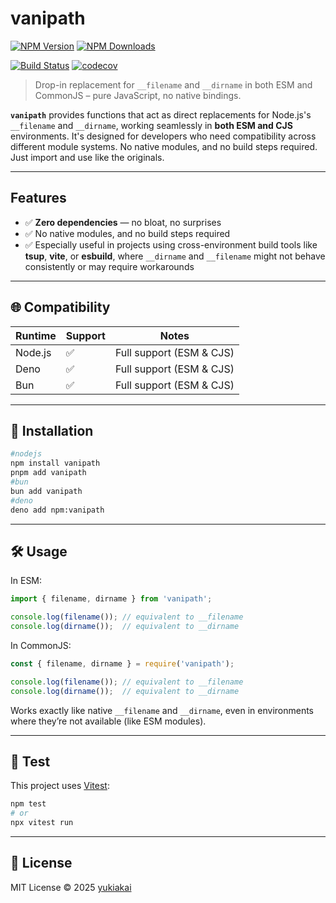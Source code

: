# vanipath

[![NPM Version][npm-version-image]][npm-url]
[![NPM Downloads][npm-downloads-image]][npm-downloads-url]

[![Build Status][github-build-url]][github-url]
[![codecov][codecov-image]][codecov-url]

> Drop-in replacement for `__filename` and `__dirname` in both ESM and CommonJS – pure JavaScript, no native bindings.

**`vanipath`** provides functions that act as direct replacements for Node.js's `__filename` and `__dirname`, working seamlessly in **both ESM and CJS** environments. It's designed for developers who need compatibility across different module systems.
No native modules, and no build steps required. Just import and use like the originals.

---
## Features

- ✅ **Zero dependencies** — no bloat, no surprises  
- ✅ No native modules, and no build steps required  
- ✅ Especially useful in projects using cross-environment build tools like **tsup**, **vite**, or **esbuild**, where `__dirname` and `__filename` might not behave consistently or may require workarounds

---

## 🌐 Compatibility

| Runtime   | Support  | Notes                                   |
|-----------|--------- |-----------------------------------------|
| Node.js   | ✅       | Full support (ESM & CJS)                |
| Deno      | ✅       | Full support (ESM & CJS)                |
| Bun       | ✅       | Full support (ESM & CJS)                |

---

## 🚀 Installation

```bash
#nodejs
npm install vanipath
pnpm add vanipath
#bun
bun add vanipath
#deno
deno add npm:vanipath
```

---


## 🛠 Usage

In ESM:

```js
import { filename, dirname } from 'vanipath';

console.log(filename()); // equivalent to __filename
console.log(dirname());  // equivalent to __dirname
```

In CommonJS:

```js
const { filename, dirname } = require('vanipath');

console.log(filename()); // equivalent to __filename
console.log(dirname());  // equivalent to __dirname
```

Works exactly like native `__filename` and `__dirname`, even in environments where they’re not available (like ESM modules).

---


## 🧪 Test

This project uses [Vitest](https://vitest.dev/):

```bash
npm test
# or
npx vitest run
```

---

## 📄 License

MIT License © 2025 [yukiakai](https://github.com/yukiakai212)



[npm-downloads-image]: https://badgen.net/npm/dm/vanipath
[npm-downloads-url]: https://www.npmjs.com/package/vanipath
[npm-url]: https://www.npmjs.com/package/vanipath
[npm-version-image]: https://badgen.net/npm/v/vanipath
[github-build-url]: https://github.com/yukiakai212/vanipath/actions/workflows/build.yml/badge.svg
[github-url]: https://github.com/yukiakai212/vanipath/
[codecov-image]: https://codecov.io/gh/yukiakai212/vanipath/branch/main/graph/badge.svg
[codecov-url]: https://codecov.io/gh/yukiakai212/vanipath
